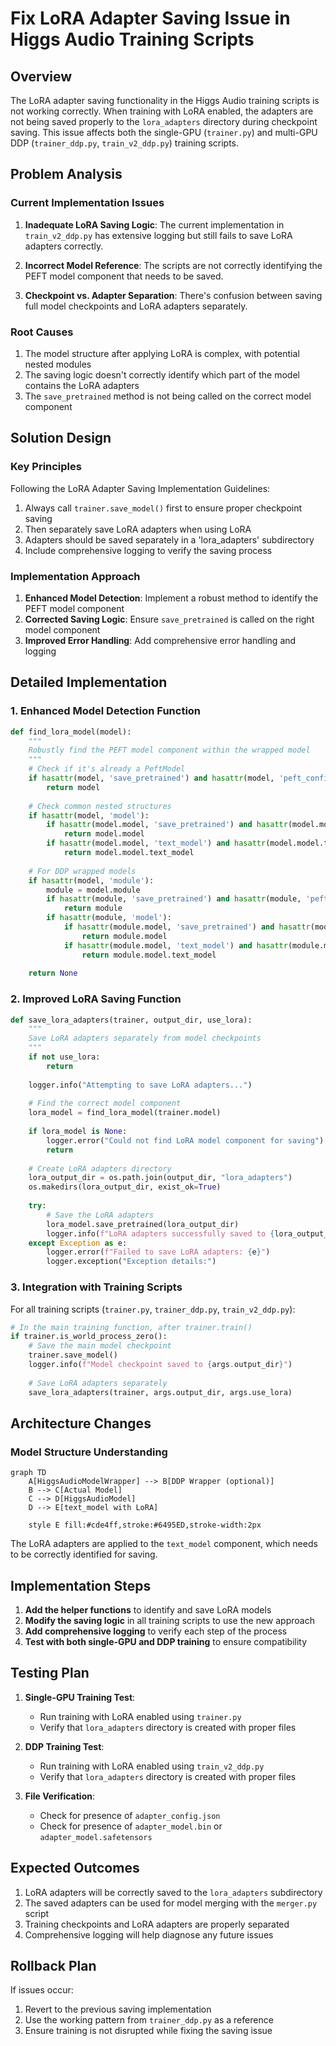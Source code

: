 # Fix LoRA Adapter Saving Issue in Higgs Audio Training Scripts

## Overview

The LoRA adapter saving functionality in the Higgs Audio training scripts is not working correctly. When training with LoRA enabled, the adapters are not being saved properly to the `lora_adapters` directory during checkpoint saving. This issue affects both the single-GPU (`trainer.py`) and multi-GPU DDP (`trainer_ddp.py`, `train_v2_ddp.py`) training scripts.

## Problem Analysis

### Current Implementation Issues

1. **Inadequate LoRA Saving Logic**: The current implementation in `train_v2_ddp.py` has extensive logging but still fails to save LoRA adapters correctly.

2. **Incorrect Model Reference**: The scripts are not correctly identifying the PEFT model component that needs to be saved.

3. **Checkpoint vs. Adapter Separation**: There's confusion between saving full model checkpoints and LoRA adapters separately.

### Root Causes

1. The model structure after applying LoRA is complex, with potential nested modules
2. The saving logic doesn't correctly identify which part of the model contains the LoRA adapters
3. The `save_pretrained` method is not being called on the correct model component

## Solution Design

### Key Principles

Following the LoRA Adapter Saving Implementation Guidelines:
1. Always call `trainer.save_model()` first to ensure proper checkpoint saving
2. Then separately save LoRA adapters when using LoRA
3. Adapters should be saved separately in a 'lora_adapters' subdirectory
4. Include comprehensive logging to verify the saving process

### Implementation Approach

1. **Enhanced Model Detection**: Implement a robust method to identify the PEFT model component
2. **Corrected Saving Logic**: Ensure `save_pretrained` is called on the right model component
3. **Improved Error Handling**: Add comprehensive error handling and logging

## Detailed Implementation

### 1. Enhanced Model Detection Function

```python
def find_lora_model(model):
    """
    Robustly find the PEFT model component within the wrapped model
    """
    # Check if it's already a PeftModel
    if hasattr(model, 'save_pretrained') and hasattr(model, 'peft_config'):
        return model
    
    # Check common nested structures
    if hasattr(model, 'model'):
        if hasattr(model.model, 'save_pretrained') and hasattr(model.model, 'peft_config'):
            return model.model
        if hasattr(model.model, 'text_model') and hasattr(model.model.text_model, 'save_pretrained'):
            return model.model.text_model
    
    # For DDP wrapped models
    if hasattr(model, 'module'):
        module = model.module
        if hasattr(module, 'save_pretrained') and hasattr(module, 'peft_config'):
            return module
        if hasattr(module, 'model'):
            if hasattr(module.model, 'save_pretrained') and hasattr(module.model, 'peft_config'):
                return module.model
            if hasattr(module.model, 'text_model') and hasattr(module.model.text_model, 'save_pretrained'):
                return module.model.text_model
    
    return None
```

### 2. Improved LoRA Saving Function

```python
def save_lora_adapters(trainer, output_dir, use_lora):
    """
    Save LoRA adapters separately from model checkpoints
    """
    if not use_lora:
        return
    
    logger.info("Attempting to save LoRA adapters...")
    
    # Find the correct model component
    lora_model = find_lora_model(trainer.model)
    
    if lora_model is None:
        logger.error("Could not find LoRA model component for saving")
        return
    
    # Create LoRA adapters directory
    lora_output_dir = os.path.join(output_dir, "lora_adapters")
    os.makedirs(lora_output_dir, exist_ok=True)
    
    try:
        # Save the LoRA adapters
        lora_model.save_pretrained(lora_output_dir)
        logger.info(f"LoRA adapters successfully saved to {lora_output_dir}")
    except Exception as e:
        logger.error(f"Failed to save LoRA adapters: {e}")
        logger.exception("Exception details:")
```

### 3. Integration with Training Scripts

For all training scripts (`trainer.py`, `trainer_ddp.py`, `train_v2_ddp.py`):

```python
# In the main training function, after trainer.train()
if trainer.is_world_process_zero():
    # Save the main model checkpoint
    trainer.save_model()
    logger.info(f"Model checkpoint saved to {args.output_dir}")
    
    # Save LoRA adapters separately
    save_lora_adapters(trainer, args.output_dir, args.use_lora)
```

## Architecture Changes

### Model Structure Understanding

```mermaid
graph TD
    A[HiggsAudioModelWrapper] --> B[DDP Wrapper (optional)]
    B --> C[Actual Model]
    C --> D[HiggsAudioModel]
    D --> E[text_model with LoRA]
    
    style E fill:#cde4ff,stroke:#6495ED,stroke-width:2px
```

The LoRA adapters are applied to the `text_model` component, which needs to be correctly identified for saving.

## Implementation Steps

1. **Add the helper functions** to identify and save LoRA models
2. **Modify the saving logic** in all training scripts to use the new approach
3. **Add comprehensive logging** to verify each step of the process
4. **Test with both single-GPU and DDP training** to ensure compatibility

## Testing Plan

1. **Single-GPU Training Test**:
   - Run training with LoRA enabled using `trainer.py`
   - Verify that `lora_adapters` directory is created with proper files

2. **DDP Training Test**:
   - Run training with LoRA enabled using `train_v2_ddp.py`
   - Verify that `lora_adapters` directory is created with proper files

3. **File Verification**:
   - Check for presence of `adapter_config.json`
   - Check for presence of `adapter_model.bin` or `adapter_model.safetensors`

## Expected Outcomes

1. LoRA adapters will be correctly saved to the `lora_adapters` subdirectory
2. The saved adapters can be used for model merging with the `merger.py` script
3. Training checkpoints and LoRA adapters are properly separated
4. Comprehensive logging will help diagnose any future issues

## Rollback Plan

If issues occur:
1. Revert to the previous saving implementation
2. Use the working pattern from `trainer_ddp.py` as a reference
3. Ensure training is not disrupted while fixing the saving issue